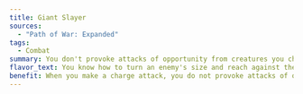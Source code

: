 ```yaml
---
title: Giant Slayer
sources:
  - "Path of War: Expanded"
tags:
  - Combat
summary: You don't provoke attacks of opportunity from creatures you charge, and deal additional damage to creatures larger than you
flavor_text: You know how to turn an enemy's size and reach against them.
benefit: When you make a charge attack, you do not provoke attacks of opportunity from the target of your charge. In addition, you gain a +1 bonus on attack rolls made during charges for each size category larger than you the target of the attack is.
---
```

